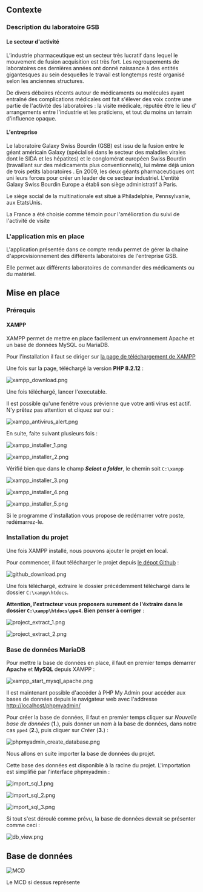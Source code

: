 ## Contexte

### Description du laboratoire GSB

#### Le secteur d'activité

L’industrie pharmaceutique est un secteur très lucratif dans lequel le mouvement de fusion acquisition est très fort. Les regroupements de laboratoires ces dernières années ont donné naissance à des entités gigantesques au sein desquelles le travail est longtemps resté organisé selon les anciennes structures.

De divers déboires récents autour de médicaments ou molécules ayant entraîné des complications médicales ont fait s'élever des voix contre une partie de l'activité des laboratoires : la visite médicale, réputée être le lieu d' arrangements entre l'industrie et les praticiens, et tout du moins un terrain d'influence opaque.

#### L'entreprise

Le laboratoire Galaxy Swiss Bourdin (GSB) est issu de la fusion entre le géant américain Galaxy (spécialisé dans le secteur des maladies virales dont le SIDA et les hépatites) et le conglomérat européen Swiss Bourdin (travaillant sur des médicaments plus conventionnels), lui même déjà union de trois petits laboratoires . En 2009, les deux géants pharmaceutiques ont uni leurs forces pour créer un leader de ce secteur industriel. L'entité Galaxy Swiss Bourdin Europe a établi son siège administratif à Paris.

Le siège social de la multinationale est situé à Philadelphie, Pennsylvanie, aux EtatsUnis.

La France a été choisie comme témoin pour l'amélioration du suivi de l'activité de visite

### L'application mis en place

L'application présentée dans ce compte rendu permet de gérer la chaine d'approvisionnement des différents laboratoires de l'entreprise GSB.

Elle permet aux différents laboratoires de commander des médicaments ou du matériel.

## Mise en place

### Prérequis

#### XAMPP

XAMPP permet de mettre en place facilement un environnement Apache et un base de données MySQL ou MariaDB.

Pour l'installation il faut se diriger sur [la page de téléchargement de XAMPP](https://www.apachefriends.org/fr/download.html)

Une fois sur la page, téléchargé la version **PHP 8.2.12** :

![xampp_download.png](public%2Fimg%2FREADME%2Fxampp_download.png)

Une fois téléchargé, lancer l'executable.

Il est possible qu'une fenêtre vous prévienne que votre anti virus est actif. N'y prêtez pas attention et cliquez sur oui :

![xampp_antivirus_alert.png](public%2Fimg%2FREADME%2Fxampp_antivirus_alert.png)

En suite, faite suivant plusieurs fois :

![xampp_installer_1.png](public%2Fimg%2FREADME%2Fxampp_installer_1.png)

![xampp_installer_2.png](public%2Fimg%2FREADME%2Fxampp_installer_2.png)

Vérifié bien que dans le champ ***Select a folder***, le chemin soit `C:\xampp`

![xampp_installer_3.png](public%2Fimg%2FREADME%2Fxampp_installer_3.png)

![xampp_installer_4.png](public%2Fimg%2FREADME%2Fxampp_installer_4.png)

![xampp_installer_5.png](public%2Fimg%2FREADME%2Fxampp_installer_5.png)

Si le programme d'installation vous propose de redémarrer votre poste, redémarrez-le.

### Installation du projet

Une fois XAMPP installé, nous pouvons ajouter le projet en local.

Pour commencer, il faut télécharger le projet depuis [le dépot Github](https://github.com/DavidGailleton/gestionnaire_de_stock_PPE4) :

![github_download.png](public%2Fimg%2FREADME%2Fgithub_download.png)

Une fois téléchargé, extraire le dossier précédemment téléchargé dans le dossier `C:\xampp\htdocs`.

**Attention, l'extracteur vous proposera surement de l'éxtraire dans le dossier `C:\xampp\htdocs\ppe4`. Bien penser à corriger** :

![project_extract_1.png](public%2Fimg%2FREADME%2Fproject_extract_1.png)

![project_extract_2.png](public%2Fimg%2FREADME%2Fproject_extract_2.png)

### Base de données MariaDB

Pour mettre la base de données en place, il faut en premier temps démarrer **Apache** et **MySQL** depuis XAMPP :

![xampp_start_mysql_apache.png](public%2Fimg%2FREADME%2Fxampp_start_mysql_apache.png)

Il est maintenant possible d'accéder à PHP My Admin pour accéder aux bases de données depuis le navigateur web avec l'addresse [http://localhost/phpmyadmin/](http://localhost/phpmyadmin/)

Pour créer la base de données, il faut en premier temps cliquer sur *Nouvelle base de données* (**1.**), puis donner un nom à la base de données, dans notre cas `ppe4` (**2.**), puis cliquer sur *Créer* (**3.**) :

![phpmyadmin_create_database.png](public%2Fimg%2FREADME%2Fphpmyadmin_create_database.png)

Nous allons en suite importer la base de données du projet.

Cette base des données est disponible à la racine du projet. L'importation est simplifié par l'interface phpmyadmin :

![import_sql_1.png](public%2Fimg%2FREADME%2Fimport_sql_1.png)

![import_sql_2.png](public%2Fimg%2FREADME%2Fimport_sql_2.png)

![import_sql_3.png](public%2Fimg%2FREADME%2Fimport_sql_3.png)

Si tout s'est déroulé comme prévu, la base de données devrait se présenter comme ceci :

![db_view.png](public%2Fimg%2FREADME%2Fdb_view.png)

## Base de données

![MCD](public/img/README/mcd.png)

Le MCD si dessus représente 

